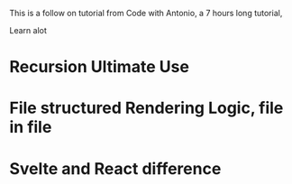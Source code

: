 This is a follow on tutorial from Code with Antonio, a 7 hours long tutorial, 

Learn alot
# Recursion Ultimate Use
# File structured Rendering Logic, file in file 
# Svelte and React difference 
 
 
